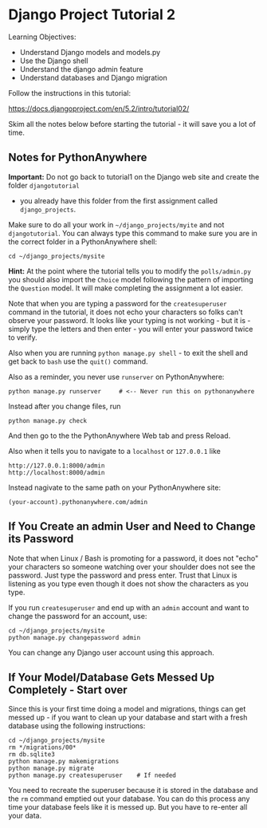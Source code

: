 
Django Project Tutorial 2
=========================

Learning Objectives:

* Understand Django models and models.py
* Use the Django shell
* Understand the django admin feature
* Understand databases and Django migration

Follow the instructions in this tutorial:

https://docs.djangoproject.com/en/5.2/intro/tutorial02/

Skim all the notes below before starting the tutorial - it will save you a lot of time.

Notes for PythonAnywhere
------------------------

**Important:** Do not go back to tutorial1 on the Django web site and create the folder `djangotutorial`
- you already have this folder from the first assignment called `django_projects`.

Make sure to do all your work in `~/django_projects/myite`
and not `djangotutorial`.  You can always type this command
to make sure you are in the correct folder in a PythonAnywhere shell:

    cd ~/django_projects/mysite

**Hint:** At the point where the tutorial tells you to modify the `polls/admin.py` you
should also import the `Choice` model following the pattern of importing the `Question` model.
It will make completing the assignment a lot easier.

Note that when you are typing a password for the `createsuperuser` command in the tutorial,
it does not echo your characters so folks can't observe your password.
It looks like your typing is not working - but it is - simply
type the letters and then enter - you will enter your password twice to verify.

Also when you are running `python manage.py shell` - to exit the shell and get back to `bash`
use the `quit()` command.

Also as a reminder, you never use `runserver` on PythonAnywhere:

    python manage.py runserver     # <-- Never run this on pythonanywhere

Instead after you change files, run

    python manage.py check

And then go to the the PythonAnywhere Web tab and press Reload.

Also when it tells you to navigate to a `localhost` or `127.0.0.1` like

    http://127.0.0.1:8000/admin
    http://localhost:8000/admin

Instead nagivate to the same path on your PythonAnywhere site:

    (your-account).pythonanywhere.com/admin

If You Create an admin User and Need to Change its Password
------------------------------------------------------------

Note that when Linux / Bash is promoting for a password, it does
not "echo" your characters so someone watching over your shoulder
does not see the password.  Just type the password and press
enter.  Trust that Linux is listening as you type even though
it does not show the characters as you type.

If you run `createsuperuser` and end up with an `admin` account and want to
change the password for an account, use:

    cd ~/django_projects/mysite
    python manage.py changepassword admin

You can change any Django user account using this approach.

If Your Model/Database Gets Messed Up Completely - Start over
-------------------------------------------------------------

Since this is your first time doing a model and migrations, things can
get messed up - if you want to clean up your database and start with a
fresh database using the following instructions:

    cd ~/django_projects/mysite
    rm */migrations/00*
    rm db.sqlite3
    python manage.py makemigrations
    python manage.py migrate
    python manage.py createsuperuser    # If needed

You need to recreate the superuser because it is stored in the database
and the `rm` command emptied out your database.  You can do
this process any time your database feels like it is messed up.  But
you have to re-enter all your data.

